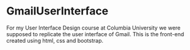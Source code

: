 # GmailUserInterface
For my User Interface Design course at Columbia University we were supposed to replicate the user interface of Gmail. This is the front-end created using html, css and bootstrap.
